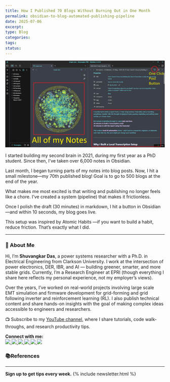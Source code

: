 ```yaml
---
title: How I Published 70 Blogs Without Burning Out in One Month
permalink: obsidian-to-blog-automated-publishing-pipeline
date: 2025-07-06
excerpt: 
type: Blog
categories: 
tags: 
status:
---
```

![Image](/assets/images/Pasted-image-20250706192557.png)

I started building my second brain in 2021, during my first year as a PhD student. Since then, I’ve taken over 6,000 notes in Obsidian.

Last month, I began turning parts of my notes into blog posts. Now, I hit a small milestone—my 70th published blog! Goal is to go to 500 blogs at the end of the year. 

What makes me most excited is that writing and publishing no longer feels like a chore. I’ve created a system (pipeline) that makes it frictionless.

Once I polish the draft (30 minutes) in markdown, I hit a button in Obsidian—and within 10 seconds, my blog goes live.

This setup was inspired by Atomic Habits —if you want to build a habit, reduce friction. That’s exactly what I did.


---
### 👋 About Me
Hi, I’m **Shuvangkar Das**, a power systems researcher with a Ph.D. in Electrical Engineering from Clarkson University. I work at the intersection of power electronics, DER, IBR, and AI — building greener, smarter, and more stable grids. Currently, I’m a Research Engineer at EPRI (though everything I share here reflects my personal experience, not my employer’s views).

Over the years, I’ve worked on real-world projects involving large scale EMT simulation and firmware development for  grid-forming and grid following inverter and reinforcement learning (RL). I also publish technical content and share hands-on insights with the goal of making complex ideas accessible to engineers and researchers.

📺 Subscribe to my [YouTube channel](https://www.youtube.com/@ShuvangkarDas), where I share tutorials, code walk-throughs, and research productivity tips.

<p><strong>Connect with me:<br></strong>
<a href="https://www.youtube.com/@ShuvangkarDas" target="_blank">
    <img src="https://img.shields.io/badge/YouTube-Subscribe-red?style=for-the-badge&logo=youtube">
  </a>
  <a href="https://www.linkedin.com/in/ShuvangkarDas" target="_blank">
    <img src="https://img.shields.io/badge/LinkedIn-Connect-blue?style=for-the-badge&logo=linkedin">
  </a>
  <a href="https://newsletter.shuvangkardas.com" target="_blank">
    <img src="https://img.shields.io/badge/Newsletter-Subscribe-blue?style=for-the-badge">
  </a>
  <a href="https://twitter.com/shuvangkar_das" target="_blank">
    <img src="https://img.shields.io/badge/Twitter-Follow-blue?style=for-the-badge&logo=twitter">
  </a>
  
  <a href="https://github.com/shuvangkardas" target="_blank">
    <img src="https://img.shields.io/badge/GitHub-Follow-black?style=for-the-badge&logo=github">
  </a>
  <a href="https://blog.shuvangkardas.com" target="_blank">
    <img src="https://img.shields.io/badge/Blog-Read-blueviolet?style=for-the-badge">
  </a>
  
</p>

### 📚References



---
**Sign up to get tips every week.**
 {% include newsletter.html %}

